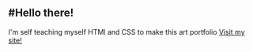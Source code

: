 #Hello there!
---
I'm self teaching myself HTMl and CSS to make this art portfolio
[Visit my site!](https://allinaxprof.github.io/axprof.github.io/)
